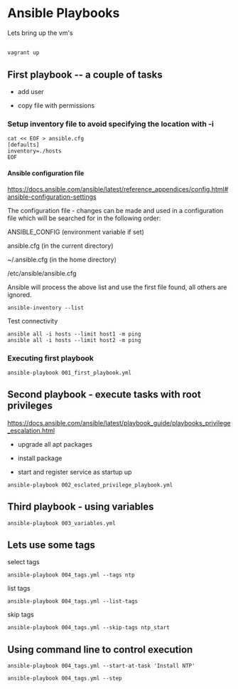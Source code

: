 # Ansible Playbooks


Lets bring up the vm's
##
    vagrant up

## First playbook -- a couple of tasks
* add user
+ copy file with permissions

### Setup inventory file to avoid specifying the location with -i

```
cat << EOF > ansible.cfg
[defaults]
inventory=./hosts
EOF
```

#### Ansible configuration file

https://docs.ansible.com/ansible/latest/reference_appendices/config.html#ansible-configuration-settings

The configuration file - changes can be made and used in a configuration file which will be searched for in the following order:

ANSIBLE_CONFIG (environment variable if set)

ansible.cfg (in the current directory)

~/.ansible.cfg (in the home directory)

/etc/ansible/ansible.cfg

Ansible will process the above list and use the first file found, all others are ignored.

```
ansible-inventory --list
```

Test connectivity

```
ansible all -i hosts --limit host1 -m ping
ansible all -i hosts --limit host2 -m ping
```


### Executing first playbook
```
ansible-playbook 001_first_playbook.yml
```

## Second playbook - execute tasks with root privileges

https://docs.ansible.com/ansible/latest/playbook_guide/playbooks_privilege_escalation.html

- upgrade all apt packages
* install package
+ start and register service as startup up


```
ansible-playbook 002_esclated_privilege_playbook.yml
```

## Third playbook - using variables

```
ansible-playbook 003_variables.yml
```

## Lets use some tags

select tags
```
ansible-playbook 004_tags.yml --tags ntp
```
list tags
```
ansible-playbook 004_tags.yml --list-tags
```
skip tags
```
ansible-playbook 004_tags.yml --skip-tags ntp_start
```

## Using command line to control execution

```
ansible-playbook 004_tags.yml --start-at-task 'Install NTP'
```

```
ansible-playbook 004_tags.yml --step
```